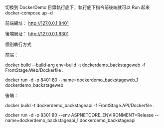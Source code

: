 切換到 DockerDemo 目錄執行底下，執行底下指令前後端就可以 Run 起來
docker-compose up -d

前端網址：
http://127.0.0.1:8401 

後端網址：
http://127.0.0.1:8301



個別執行方式

前端：

docker build --build-arg env=build -t dockerdemo_backstageweb -f FrontStage.Web/Dockerfile .

docker run -d -p 8401:80 --name=dockerdemo_backstageweb_1 dockerdemo_backstageweb

後端：

docker build -t dockerdemo_backstageapi -f FrontStage.API/Dockerfile .

docker run -d -p 8301:80 --env ASPNETCORE_ENVIRONMENT=Release --name=dockerdemo_backstageapi_1 dockerdemo_backstageapi
